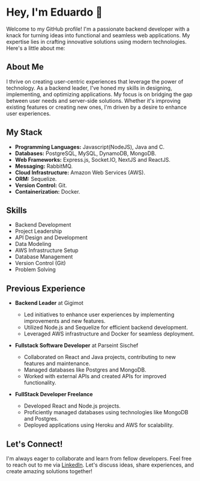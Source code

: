 # Hey, I'm Eduardo 👋

Welcome to my GitHub profile! I'm a passionate backend developer with a knack for turning ideas into functional and seamless web applications. My expertise lies in crafting innovative solutions using modern technologies. Here's a little about me:

## About Me

I thrive on creating user-centric experiences that leverage the power of technology. As a backend leader, I've honed my skills in designing, implementing, and optimizing applications. My focus is on bridging the gap between user needs and server-side solutions. Whether it's improving existing features or creating new ones, I'm driven by a desire to enhance user experiences.

## My Stack

- **Programming Languages:** Javascript(NodeJS), Java and C.
- **Databases:** PostgreSQL, MySQL, DynamoDB, MongoDB.
- **Web Frameworks:** Express.js, Socket.IO, NextJS and ReactJS.
- **Messaging:** RabbitMQ. 
- **Cloud Infrastructure:** Amazon Web Services (AWS).
- **ORM:** Sequelize.
- **Version Control:** Git.
- **Containerization:** Docker.

## Skills

- Backend Development
- Project Leadership
- API Design and Development
- Data Modeling
- AWS Infrastructure Setup
- Database Management
- Version Control (Git)
- Problem Solving

## Previous Experience

- **Backend Leader** at Gigimot
  - Led initiatives to enhance user experiences by implementing improvements and new features.
  - Utilized Node.js and Sequelize for efficient backend development.
  - Leveraged AWS infrastructure and Docker for seamless deployment.
  
- **Fullstack Software Developer** at Parseint Sischef
  - Collaborated on React and Java projects, contributing to new features and maintenance.
  - Managed databases like Postgres and MongoDB.
  - Worked with external APIs and created APIs for improved functionality.
  
- **FullStack Developer Freelance**
  - Developed React and Node.js projects.
  - Proficiently managed databases using technologies like MongoDB and Postgres.
  - Deployed applications using Heroku and AWS for scalability.

## Let's Connect!

I'm always eager to collaborate and learn from fellow developers. Feel free to reach out to me via [LinkedIn](https://www.linkedin.com/in/veigaeduardo). Let's discuss ideas, share experiences, and create amazing solutions together!

